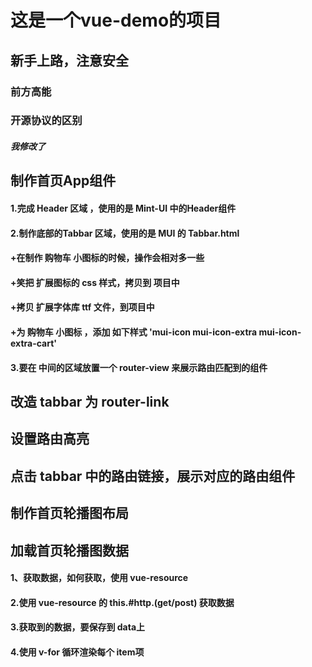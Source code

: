 # 这是一个vue-demo的项目

## 新手上路，注意安全
### 前方高能

### 开源协议的区别

##### 我修改了

## 制作首页App组件
#### 1.完成 Header 区域 ，使用的是 Mint-UI 中的Header组件
#### 2.制作底部的Tabbar 区域，使用的是 MUI 的 Tabbar.html
#### +在制作 购物车 小图标的时候，操作会相对多一些
#### +笑把 扩展图标的 css 样式，拷贝到 项目中
#### +拷贝 扩展字体库 ttf 文件，到项目中
#### +为 购物车 小图标 ，添加 如下样式 'mui-icon mui-icon-extra mui-icon-extra-cart'
#### 3.要在 中间的区域放置一个 router-view 来展示路由匹配到的组件


## 改造 tabbar 为 router-link

## 设置路由高亮

## 点击 tabbar 中的路由链接，展示对应的路由组件

## 制作首页轮播图布局

## 加载首页轮播图数据
#### 1、获取数据，如何获取，使用 vue-resource
#### 2.使用 vue-resource 的 this.#http.(get/post) 获取数据
#### 3.获取到的数据，要保存到 data上
#### 4.使用 v-for 循环渲染每个 item项
